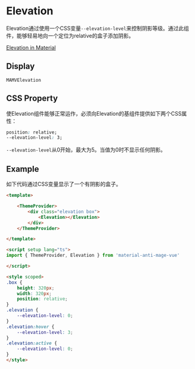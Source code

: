 # Elevation
Elevation通过使用一个CSS变量`--elevation-level`来控制阴影等级。通过此组件，能够轻易地向一个定位为relative的盒子添加阴影。

[Elevation in Material](https://m3.material.io/styles/elevation/overview)

## Display
```
MAMVElevation
```

## CSS Property
使Elevation组件能够正常运作，必须向Elevation的基组件提供如下两个CSS属性：

```css
position: relative;
--elevation-level: 3;
```

`--elevation-level`从0开始，最大为5。当值为0时不显示任何阴影。

## Example
如下代码通过CSS变量显示了一个有阴影的盒子。

```html
<template>

    <ThemeProvider>
        <div class="elevation box">
            <Elevation></Elevation>
        </div>
    </ThemeProvider>

</template>

<script setup lang="ts">
import { ThemeProvider, Elevation } from 'material-anti-mage-vue'

</script>

<style scoped>
.box {
    height: 320px;
    width: 320px;
    position: relative;
}
.elevation {
    --elevation-level: 0;
}
.elevation:hover {
    --elevation-level: 3;
}
.elevation:active {
    --elevation-level: 0;
}
</style>
```